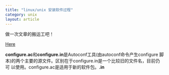 ```yaml
---
title: "linux/unix 安装软件过程"
category: unix
layout: article
---
```


做一次文章的搬运工吧！

[Here](https://stackoverflow.com/questions/3782994/any-difference-between-configure-ac-and-configure-in-and-makefile-am-and-makefi)

**configure.ac**和**configure.in**是Autoconf工具(由autoconf命令产生configure
脚本)的两个主要的源文件。区别在于configure.in是一个比较旧的文件名，目前仍可
以使用。configure.ac是适用于新的软件包。**.in**
